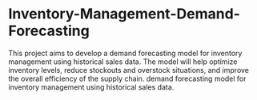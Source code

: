 # Inventory-Management-Demand-Forecasting
This project aims to develop a demand forecasting model for inventory management using historical sales data. The model will help optimize inventory levels, reduce stockouts and overstock situations, and improve the overall efficiency of the supply chain. demand forecasting model for inventory management using historical sales data.
